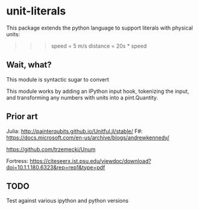# unit-literals

This package extends the python language to support literals with physical units:

  >>> speed = 5 m/s
  >>> distance = 20s * speed

## Wait, what?

This module is syntactic sugar to convert

This module works by adding an IPython input hook, tokenizing the input, and
transforming any numbers with units into a pint.Quantity.

## Prior art

Julia: http://painterqubits.github.io/Unitful.jl/stable/
F#: https://docs.microsoft.com/en-us/archive/blogs/andrewkennedy/

https://github.com/trzemecki/Unum

Fortress: https://citeseerx.ist.psu.edu/viewdoc/download?doi=10.1.1.180.6323&rep=rep1&type=pdf

## TODO

Test against various ipython and python versions
